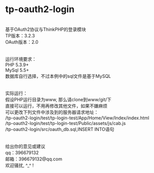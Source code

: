 # tp-oauth2-login
<br/>
基于OAuth2协议与ThinkPHP的登录模块<br/>
TP版本：3.2.3<br/>
OAuth版本：2.0<br/>
<br/>
<br/>
运行环境要求：<br/>
PHP 5.3.9+<br/>
MySql 5.5+<br/>
数据库自行选择，不过本例中的sql文件是基于MySQL<br/>
<br/>
<br/>
实际运行：<br/>
假设PHP运行目录为www, 那么请clone到www/git/下<br/>
直接可以运行，不用再修改其他文件，如果不嫌麻烦<br/>
可以更改下列文件中涉及到的服务器请求地址：<br/>
/tp-oauth2-login/test/tp-login-test/App/Home/View/Index/index.html<br/>
/tp-oauth2-login/test/tp-login-test/Public/assets/js/cab.js<br/>
/tp-oauth2-login/src/oauth_db.sql,INSERT INTO语句<br/>
<br/>
<br/>
给出你的意见或建议<br/>
qq：396679132<br/>
邮箱：396679132@qq.com<br/>
欢迎骚扰, ^_^ !<br/>
<br/>